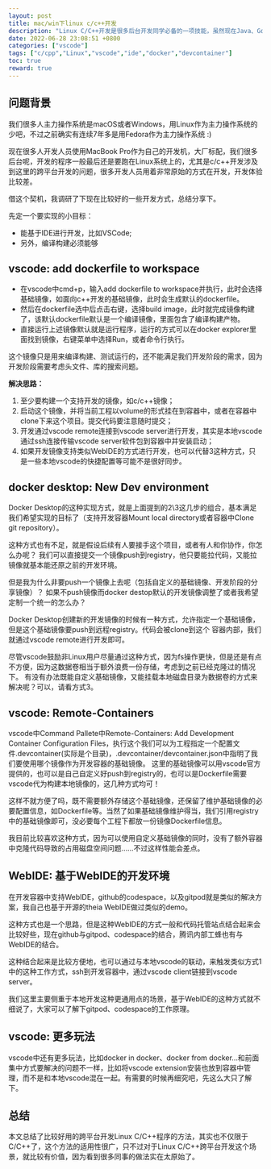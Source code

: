 ```yaml
---
layout: post
title: mac/win下linux c/c++开发
description: "Linux C/C++开发是很多后台开发同学必备的一项技能，虽然现在Java、Go等跨平台语言的崛起也吸引了很多开发者，在某些业务中得到了大量的实践，但是C/C++依然是被广泛使用的。据我观察，进行Linux C/C++开发时在工具支持上还是没有Java、Go等开发起来方便，比如这个跨平台开发Linux C/C++程序的问题，头文件、库等等地怎么配置着，编译测试怎么玩着，说真的，我看了有些同事的做法真的头大，特别原始。本文就这个问题进行一点调研、总结，也为日后可能的类似开发工作做一些准备。"
date: 2022-06-28 23:08:51 +0800
categories: ["vscode"]
tags: ["c/cpp","Linux","vscode","ide","docker","devcontainer"]
toc: true
reward: true
---
```


## 问题背景

我们很多人主力操作系统是macOS或者Windows，用Linux作为主力操作系统的少吧，不过之前确实有连续7年多是用Fedora作为主力操作系统 :)

现在很多人开发人员使用MacBook Pro作为自己的开发机，大厂标配，我们很多后台呢，开发的程序一般最后还是要跑在Linux系统上的，尤其是c/c++开发涉及到这里的跨平台开发的问题，很多开发人员用着非常原始的方式在开发，开发体验比较差。

借这个契机，我调研了下现在比较好的一些开发方式，总结分享下。

先定一个要实现的小目标：  

- 能基于IDE进行开发，比如VSCode;
- 另外，编译构建必须能够

## vscode: add dockerfile to workspace

- 在vscode中cmd+p，输入add dockerfile to workspace并执行，此时会选择基础镜像，如面向c++开发的基础镜像，此时会生成默认的dockerfile。
- 然后在dockerfile选中后点击右键，选择build image，此时就完成镜像构建了，该默认dockerfile默认是一个编译镜像，里面包含了编译构建产物。
- 直接运行上述镜像默认就是运行程序，运行的方式可以在docker explorer里面找到镜像，右键菜单中选择Run，或者命令行执行。

这个镜像只是用来编译构建、测试运行的，还不能满足我们开发阶段的需求，因为开发阶段需要考虑头文件、库的搜索问题。

**解决思路：**

1. 至少要构建一个支持开发的镜像，如c/c++镜像；
2. 启动这个镜像，并将当前工程以volume的形式挂在到容器中，或者在容器中clone下来这个项目。提交代码要注意随时提交；
3. 开发通过vscode remote连接到vscode server进行开发，其实是本地vscode通过ssh连接传输vscode server软件包到容器中并安装启动；
4. 如果开发镜像支持类似WebIDE的方式进行开发，也可以代替3这种方式，只是一些本地vscode的快捷配置等可能不是很好同步。

## docker desktop: New Dev environment

Docker Desktop的这种实现方式，就是上面提到的2\3这几步的组合，基本满足我们希望实现的目标了（支持开发容器Mount local directory或者容器中Clone git repository）。

这种方式也有不足，就是假设后续有人要接手这个项目，或者有人和你协作，你怎么办呢？
我们可以直接提交一个镜像push到registry，他只要能拉代码，又能拉镜像就基本能还原之前的开发环境。

但是我为什么非要push一个镜像上去呢（包括自定义的基础镜像、开发阶段的分享镜像）？
如果不push镜像而docker destop默认的开发镜像调整了或者我希望定制一个统一的怎么办？

Docker Desktop创建新的开发镜像的时候有一种方式，允许指定一个基础镜像，但是这个基础镜像要push到远程registry。代码会被clone到这个
容器内部，我们就通过vscode remote进行开发即可。

尽管vscode鼓励非Linux用户尽量通过这种方式，因为fs操作更快，但是还是有点不方便，因为这数据卷相当于额外浪费一份存储，考虑到之前已经克隆过的情况下。
有没有办法既能自定义基础镜像，又能挂载本地磁盘目录为数据卷的方式来解决呢？可以，请看方式3。

## vscode: Remote-Containers

vscode中Command Pallete中Remote-Containers: Add Development Container Configuration Files，执行这个我们可以为工程指定一个配置文件.devcontainer(实际是个目录)，.devcontainer/devcontainer.json中指明了我们要使用哪个镜像作为开发容器的基础镜像。
这里的基础镜像可以用vscode官方提供的，也可以是自己自定义好push到registry的，也可以是Dockerfile需要vscode代为构建本地镜像的，这几种方式均可！

这样不就方便了吗，既不需要额外存储这个基础镜像，还保留了维护基础镜像的必要配置信息，如Dockerfile等。当然了如果基础镜像维护得当，我们引用registry
中的基础镜像即可，没必要每个工程下都放一份镜像Dockerfile信息。

我目前比较喜欢这种方式，因为可以使用自定义基础镜像的同时，没有了额外容器中克隆代码导致的占用磁盘空间问题……不过这样性能会差点。

## WebIDE: 基于WebIDE的开发环境

在开发容器中支持WebIDE，github的codespace，以及gitpod就是类似的解决方案，我自己也基于开源的theia WebIDE做过类似的demo。

这种方式也是一个思路，但是这种WebIDE的方式一般和代码托管站点结合起来会比较好些，现在github与gitpod、codespace的结合，腾讯内部工蜂也有与WebIDE的结合。

这种结合起来是比较方便地，也可以通过与本地vscode的联动，来触发类似方式1中的这种工作方式，ssh到开发容器中，通过vscode client链接到vscode server。

我们这里主要侧重于本地开发这种更通用点的场景，基于WebIDE的这种方式就不细说了，大家可以了解下gitpod、codespace的工作原理。

## vscode: 更多玩法

vscode中还有更多玩法，比如docker in docker、docker from docker…和前面集中方式要解决的问题不一样，比如将vscode extension安装也放到容器中管理，而不是和本地vscode混在一起。有需要的时候再细究吧，先这么大只了解下。

## 总结

本文总结了比较好用的跨平台开发Linux C/C++程序的方法，其实也不仅限于C/C++了，这个方法的适用性很广，只不过对于Linux C/C++跨平台开发这个场景，就比较有价值，因为看到很多同事的做法实在太原始了。